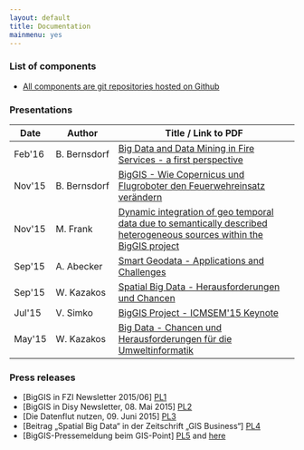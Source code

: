 ```yaml
---
layout: default
title: Documentation
mainmenu: yes
---
```


### List of components
* [All components are git repositories hosted on Github](https://github.com/biggis-project)

### Presentations

Date          | Author            | Title / Link to PDF
--------------|-------------------|---------------------------------------------------------------
Feb'16| B.&nbsp;Bernsdorf | [Big Data and Data Mining in Fire Services - a first perspective][7]
Nov'15| B.&nbsp;Bernsdorf | [BigGIS - Wie Copernicus und Flugroboter den Feuerwehreinsatz verändern][1]
Nov'15| M. Frank          | [Dynamic integration of geo temporal data due to semantically described heterogeneous sources within the BigGIS project][6]
Sep'15| A. Abecker        | [Smart Geodata - Applications and Challenges][2]
Sep'15| W. Kazakos        | [Spatial Big Data - Herausforderungen und Chancen][3]
Jul'15| V. Simko          | [BigGIS Project - ICMSEM'15 Keynote][5]
May'15| W. Kazakos        | [Big Data - Chancen und Herausforderungen für die Umweltinformatik][4]


[1]: https://amazonas.fzi.de/smw/sites/fzi.de.biggis/images/4/4e/20151105_BigGIS_und_Copernicus_f%C3%BCr_MRM.pdf
[2]: https://amazonas.fzi.de/smw/sites/fzi.de.biggis/images/b/bb/Aab-INFORMATIK-2015.pdf
[3]: https://amazonas.fzi.de/smw/sites/fzi.de.biggis/images/5/5b/Wk-INTERGEO-2015.pdf
[4]: https://amazonas.fzi.de/smw/sites/fzi.de.biggis/images/8/89/Wk-akuis-2016-big-data.pdf
[5]: https://amazonas.fzi.de/smw/sites/fzi.de.biggis/images/0/04/ICMSEM15_BigGIS_2015-07-22.pdf
[6]: https://amazonas.fzi.de/smw/sites/fzi.de.biggis/images/f/f1/Dynamic_integration_of_geo_temporal_data_due_to_semantically_described_heterogeneous_sources_within_the_BigGIS_project.pdf
[7]: https://amazonas.fzi.de/smw/sites/fzi.de.biggis/images/5/5f/20160202_BigGIS_for_Fire_Services.pdf


### Press releases

 - [BigGIS in FZI Newsletter 2015/06]             [PL1]
 - [BigGIS in Disy Newsletter, 08. Mai 2015]      [PL2]
 - [Die Datenflut nutzen, 09. Juni 2015]          [PL3]
 - [Beitrag „Spatial Big Data“ in der Zeitschrift
   „GIS Business“]                                [PL4]
 - [BigGIS-Pressemeldung beim GIS-Point]          [PL5] and [here][PL6]

[PL1]: https://amazonas.fzi.de/biggis/index.php/BigGIS_in_FZI_Newsletter_2015/06
[PL2]: http://www.disy.net/aktuelles/newsletter/newsletterartikel/artikel/2955.html
[PL3]: http://www.disy.net/aktuelles/presse/presseartikel/artikel/2963.html
[PL4]: http://www.disy.net/fileadmin/common/dokumente/aktuell/presse/pressespiegel/2015_Ausgabe_3_2015_gis.Business_Beitrag_Spatial_Big_Data_gis.Business_Disy.pdf
[PL5]: http://gispoint.de/news-einzelansicht/1509-die-datenflut-nutzen.html
[PL6]: http://www.gis-news.de/biggis-nutzen-ziehen-aus-der-wachsenden-geodatenflut/
